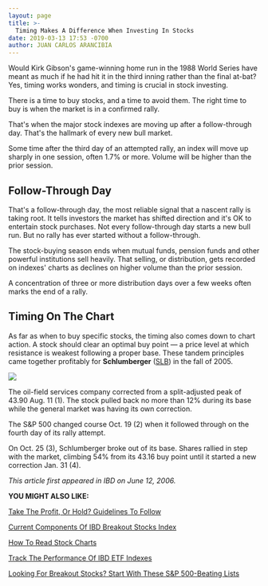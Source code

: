 ```yaml
---
layout: page
title: >-
  Timing Makes A Difference When Investing In Stocks
date: 2019-03-13 17:53 -0700
author: JUAN CARLOS ARANCIBIA
---
```





Would Kirk Gibson's game-winning home run in the 1988 World Series have meant as much if he had hit it in the third inning rather than the final at-bat?  Yes, timing works wonders, and timing is crucial in stock investing.




There is a time to buy stocks, and a time to avoid them. The right time to buy is when the market is in a confirmed rally.


That's when the major stock indexes are moving up after a follow-through day. That's the hallmark of every new bull market.


Some time after the third day of an attempted rally, an index will move up sharply in one session, often 1.7% or more. Volume will be higher than the prior session.


Follow-Through Day
------------------


That's a follow-through day, the most reliable signal that a nascent rally is taking root. It tells investors the market has shifted direction and it's OK to entertain stock purchases. Not every follow-through day starts a new bull run. But no rally has ever started without a follow-through.


The stock-buying season ends when mutual funds, pension funds and other powerful institutions sell heavily. That selling, or distribution, gets recorded on indexes' charts as declines on higher volume than the prior session.


A concentration of three or more distribution days over a few weeks often marks the end of a rally.


Timing On The Chart
-------------------


As far as when to buy specific stocks, the timing also comes down to chart action. A stock should clear an optimal buy point — a price level at which resistance is weakest following a proper base. These tandem principles came together profitably for **Schlumberger** ([SLB](https://research.investors.com/quote.aspx?symbol=SLB)) in the fall of 2005.


![](https://www.investors.com/wp-content/uploads/2019/03/IC_sdc031319-300x169.jpg)


The oil-field services company corrected from a split-adjusted peak of 43.90 Aug. 11 (1). The stock pulled back no more than 12% during its base while the general market was having its own correction.


The S&P 500 changed course Oct. 19 (2) when it followed through on the fourth day of its rally attempt.


On Oct. 25 (3), Schlumberger broke out of its base. Shares rallied in step with the market, climbing 54% from its 43.16 buy point until it started a new correction Jan. 31 (4).


*This article first appeared in IBD on June 12, 2006.*


**YOU MIGHT ALSO LIKE:**


[Take The Profit, Or Hold? Guidelines To Follow](https://www.investors.com/how-to-invest/investors-corner/sell-and-take-profits-or-hold-here-are-several-guidelines-to-follow/)


[Current Components Of IBD Breakout Stocks Index](https://www.investors.com/ibd-indexes/ibd-breakout-stocks-index/)


[How To Read Stock Charts](https://www.investors.com/ibd-university/chart-reading/)


[Track The Performance Of IBD ETF Indexes](https://www.investors.com/ibd-indexes/ibd-etf-indexes-ibd-50-etf-leaders-breakout-stocks-etf-ffty-ldrs-bout)


[Looking For Breakout Stocks? Start With These S&P 500-Beating Lists](https://www.investors.com/how-to-invest/investors-corner/looking-for-the-best-stocks-to-buy-and-watch-start-here/)


 




